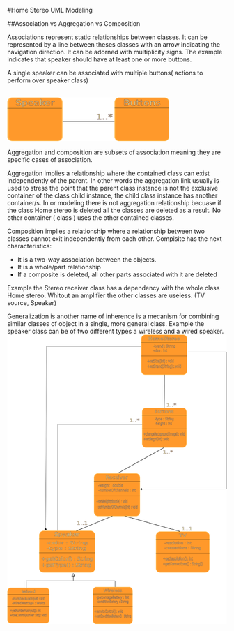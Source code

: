 #Home Stereo UML Modeling

##Association vs Aggregation vs Composition

Associations represent static relationships between classes. It can
be represented by a line between theses classes with an arrow indicating
the navigation direction. It can be adorned with multiplicity signs.
The example indicates that speaker should have at least one or more buttons.

A single speaker can be associated with multiple buttons( actions to perform over speaker class)

<br>

 <img src="./img/speakerAssociation.png" height="100" alt="speaker Association"/>
 
Aggregation and composition are subsets of association meaning they are specific 
cases of association.

Aggregation implies a relationship where the contained class can exist independently of the parent.
In other words the aggregation link usually is used to stress the point that the parent
class instance is not the exclusive container of the class child instance, the child class instance has another container/s.
In or modeling there is not aggregation relationship becuase if the class Home stereo is deleted all the classes are deleted as a result. No other container ( class ) uses the other contained classes.

Composition implies a relationship where a relationship between two classes cannot exit independently from each other. 
Compisite has the next characteristics:
* It is a two-way association between the objects.
* It is a whole/part relationship
* If a composite is deleted, all other parts associated with it are deleted

Example the Stereo receiver class has a dependency with the whole class
Home stereo. Whitout an amplifier the other classes are useless. (TV source, Speaker)

Generalization is another name of inherence is a mecanism for combining similar classes of object in a single, more general class.
Example the speaker class can be of two different types a wireless and a wired speaker.
<br>
 <img src="./img/UMLHomeStereo.png" alt="UML HomeStero"/>

